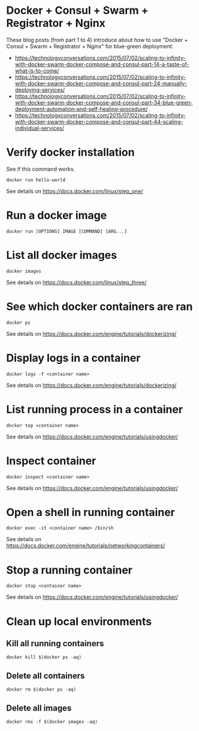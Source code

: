 # Docker + Consul + Swarm + Registrator + Nginx

These blog posts (from part 1 to 4) introduce about how to use "Docker + Consul + Swarm + Registrator + Nginx" for blue-green deployment:

* <https://technologyconversations.com/2015/07/02/scaling-to-infinity-with-docker-swarm-docker-compose-and-consul-part-14-a-taste-of-what-is-to-come/>
* <https://technologyconversations.com/2015/07/02/scaling-to-infinity-with-docker-swarm-docker-compose-and-consul-part-24-manually-deploying-services/>
* <https://technologyconversations.com/2015/07/02/scaling-to-infinity-with-docker-swarm-docker-compose-and-consul-part-34-blue-green-deployment-automation-and-self-healing-procedure/>
* <https://technologyconversations.com/2015/07/02/scaling-to-infinity-with-docker-swarm-docker-compose-and-consul-part-44-scaling-individual-services/>

# Verify docker installation

See if this command works.

    docker run hello-world

See details on <https://docs.docker.com/linux/step_one/>

# Run a docker image

    docker run [OPTIONS] IMAGE [COMMAND] [ARG...]

# List all docker images

    docker images

See details on <https://docs.docker.com/linux/step_three/>

# See which docker containers are ran

    docker ps 

See details on <https://docs.docker.com/engine/tutorials/dockerizing/>

# Display logs in a container

    docker logs -f <container name>

See details on <https://docs.docker.com/engine/tutorials/dockerizing/>

# List running process in a container

    docker top <container name>

See details on <https://docs.docker.com/engine/tutorials/usingdocker/>

# Inspect container

    docker inspect <container name>

See details on <https://docs.docker.com/engine/tutorials/usingdocker/>

# Open a shell in running container

    docker exec -it <container name> /bin/sh

See details on <https://docs.docker.com/engine/tutorials/networkingcontainers/>

# Stop a running container

    docker stop <container name>

See details on <https://docs.docker.com/engine/tutorials/usingdocker/>

# Clean up local environments

## Kill all running containers

    docker kill $(docker ps -aq)

## Delete all containers

    docker rm $(docker ps -aq)

## Delete all images

    docker rmi -f $(docker images -aq)

